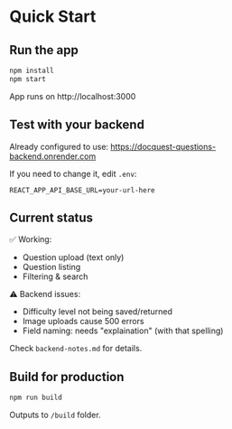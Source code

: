 # Quick Start

## Run the app

```bash
npm install
npm start
```

App runs on http://localhost:3000

## Test with your backend

Already configured to use: https://docquest-questions-backend.onrender.com

If you need to change it, edit `.env`:
```
REACT_APP_API_BASE_URL=your-url-here
```

## Current status

✅ Working:
- Question upload (text only)
- Question listing
- Filtering & search

⚠️ Backend issues:
- Difficulty level not being saved/returned
- Image uploads cause 500 errors
- Field naming: needs "explaination" (with that spelling)

Check `backend-notes.md` for details.

## Build for production

```bash
npm run build
```

Outputs to `/build` folder.
